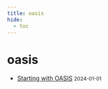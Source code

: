 ```yaml
---
title: oasis
hide:
  - toc
---
```


# oasis

- [Starting with OASIS](../quickstart/oasis/)
  <small>2024-01-01</small>

